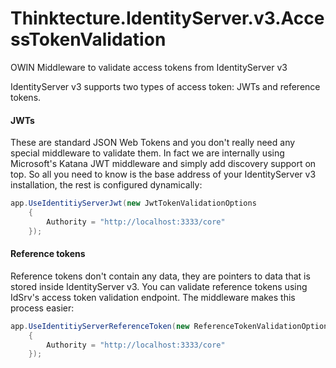 Thinktecture.IdentityServer.v3.AccessTokenValidation
====================================================

OWIN Middleware to validate access tokens from IdentityServer v3

IdentityServer v3 supports two types of access token: JWTs and reference tokens.

#### JWTs
These are standard JSON Web Tokens and you don't really need any special middleware to validate them. In fact we are internally using Microsoft's Katana JWT middleware and simply add discovery support on top. So all you need to know is the base address of your IdentityServer v3 installation, the rest is configured dynamically:

```csharp
app.UseIdentitiyServerJwt(new JwtTokenValidationOptions
    {
        Authority = "http://localhost:3333/core"
    });
```

#### Reference tokens
Reference tokens don't contain any data, they are pointers to data that is stored inside IdentityServer v3. You can validate reference tokens using IdSrv's access token validation endpoint. The middleware makes this process easier:

```csharp
app.UseIdentitiyServerReferenceToken(new ReferenceTokenValidationOptions
    {
        Authority = "http://localhost:3333/core"
    });
```

